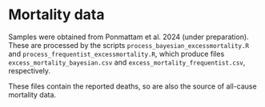 
# Mortality data

Samples were obtained from Ponmattam et al. 2024 (under preparation). These are processed by the scripts `process_bayesian_excessmortality.R` and `process_frequentist_excessmortality.R`, which produce files `excess_mortality_bayesian.csv` and `excess_mortality_frequentist.csv`, respectively.

These files contain the reported deaths, so are also the source of all-cause mortality data.
